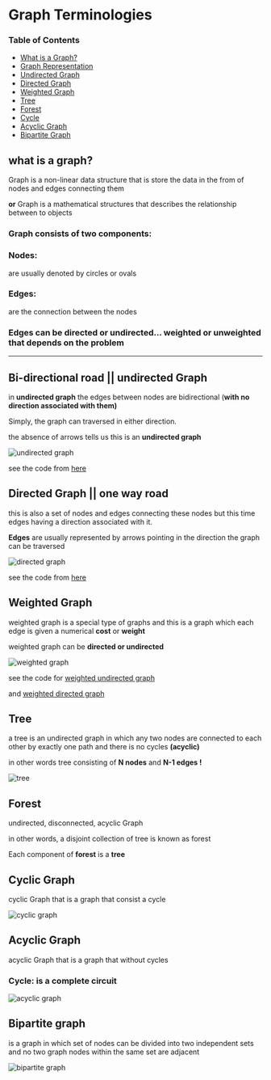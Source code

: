 # Graph Terminologies

### Table of Contents
- [What is a Graph?](#what-is-a-graph)
- [Graph Representation](#graph-consists-of-two-components)
- [Undirected Graph](#bi-directional-road--undirected-graph)
- [Directed Graph](#directed-graph)
- [Weighted Graph](#weighted-graph)
- [Tree](#tree) 
- [Forest](#forest)
- [Cycle](#cyclic-graph)
- [Acyclic Graph](#acyclic-graph)
- [Bipartite Graph](#bipartite-graph)

## what is a graph?

Graph is a non-linear data structure that is store the data in the from of nodes and edges connecting them

**or** Graph is a mathematical structures that describes the relationship between to objects 


### Graph consists of two components:

### Nodes:

are usually denoted by circles or ovals

### Edges:

are the connection between the nodes

### Edges can be directed or undirected… weighted or unweighted that depends on the problem
---

## Bi-directional road || undirected Graph

in **undirected graph** the edges between nodes are bidirectional (**with no direction associated with them)** 

Simply, the graph can traversed in either direction. 

the absence of arrows tells us this is an **undirected graph**

![undirected graph](https://www.researchgate.net/publication/265428782/figure/fig3/AS:669498856194058@1536632374537/An-undirected-graph-with-7-nodes-and-7-edges.png)

see the code from [here](/Graph/Graph%20Representation/Undirected.md/#add-undirected-unweighted)

## Directed Graph || one way road

this is also a set of nodes and edges connecting these nodes but this time edges having a direction associated with it.

**Edges** are usually represented by arrows pointing in the direction the graph can be traversed 

![directed graph](https://www.researchgate.net/publication/265428782/figure/fig4/AS:669498856194058@1536632374537/A-directed-graph-with-7-nodes-and-7-edges.png)

see the code from [here](/Graph/Graph%20Representation/Directed.md/#add-directed-unweighted)

## Weighted Graph

weighted graph is a special type of graphs and this is a graph which each edge is given a numerical **cost** or **weight** 

weighted graph can be **directed or undirected**

![weighted graph](https://i.stack.imgur.com/Mu6VZ.png)

see the code for [weighted undirected graph](/Graph/Graph%20Representation/Undirected.md/#add-undirected-weighted) 

and [weighted directed graph](/Graph/Graph%20Representation/Directed.md/#add-directed-weighted)

## Tree

a tree is an undirected graph in which any two nodes are connected to each other by exactly one path and there is no cycles **(acyclic)**

in other words tree consisting of **N nodes** and **N-1 edges !**

![tree](https://www.geeksforgeeks.org/wp-content/uploads/binary-tree-to-DLL.png)

## Forest

undirected, disconnected, acyclic Graph 

in other words, a disjoint collection of tree is known as forest

Each component of **forest** is a **tree** 



## Cyclic Graph

cyclic Graph that is a graph that consist a cycle 

![cyclic graph](https://www.researchgate.net/publication/321828295/figure/fig9/AS:730169878802432@1551097473022/An-example-of-cyclic-graph.png)

## Acyclic Graph

acyclic Graph that is a graph that without cycles 

### Cycle: is a complete circuit
![acyclic graph](https://hazelcast.com/wp-content/uploads/2021/12/diagram-DirectedAcrylicGraph.png)

## Bipartite graph

is a graph in which set of nodes can be divided into two independent sets and no two graph nodes within the same set are adjacent

![bipartite graph](https://upload.wikimedia.org/wikipedia/commons/thumb/b/b9/Simple_bipartite_graph%3B_two_layers.svg/640px-Simple_bipartite_graph%3B_two_layers.svg.png)